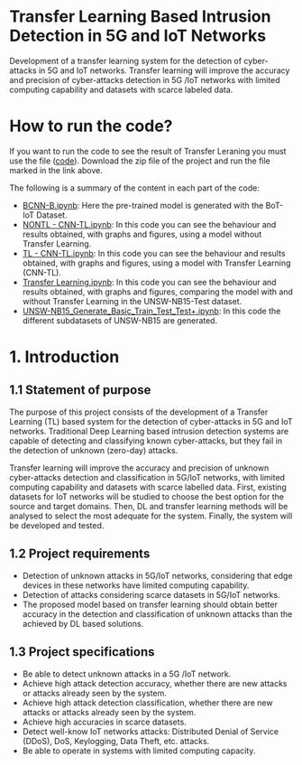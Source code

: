   # Transfer Learning Based Intrusion Detection in 5G and IoT Networks

 Development of a transfer learning system for the detection of cyber-attacks in 5G and IoT networks. Transfer learning will improve the accuracy and precision of cyber-attacks detection in 5G /IoT networks with limited computing capability and datasets with scarce labeled data.

 # How to run the code?

If you want to run the code to see the result of Transfer Leraning you must use the file ([code](https://github.com/polvalls9/Transfer-Learning-Based-Intrusion-Detection-in-5G-and-IoT-Networks/blob/main/codes/TL%20-%20CNN-TL.ipynb)). Download the zip file of the project and run the file marked in the link above.

The following is a summary of the content in each part of the code:

- [BCNN-B.ipynb](https://github.com/polvalls9/Transfer-Learning-Based-Intrusion-Detection-in-5G-and-IoT-Networks/blob/main/codes/CNN-B.ipynb): Here the pre-trained model is generated with the BoT-IoT Dataset.
- [NONTL - CNN-TL.ipynb](https://github.com/polvalls9/Transfer-Learning-Based-Intrusion-Detection-in-5G-and-IoT-Networks/blob/main/codes/NONTL%20-%20CNN-TL.ipynb): In this code you can see the behaviour and results obtained, with graphs and figures, using a model without Transfer Learning.
- [TL - CNN-TL.ipynb](https://github.com/polvalls9/Transfer-Learning-Based-Intrusion-Detection-in-5G-and-IoT-Networks/blob/main/codes/TL%20-%20CNN-TL.ipynb): In this code you can see the behaviour and results obtained, with graphs and figures, using a model with Transfer Learning (CNN-TL).
- [Transfer Learning.ipynb](https://github.com/polvalls9/Transfer-Learning-Based-Intrusion-Detection-in-5G-and-IoT-Networks/blob/main/codes/Transfer%20Learning.ipynb): In this code you can see the behaviour and results obtained, with graphs and figures, comparing the model with and without Transfer Learning in the UNSW-NB15-Test dataset. 
- [UNSW-NB15_Generate_Basic_Train_Test_Test+.ipynb](https://github.com/polvalls9/Transfer-Learning-Based-Intrusion-Detection-in-5G-and-IoT-Networks/blob/main/codes/UNSW-NB15_Generate_Basic_Train_Test_Test%2B.ipynb): In this code the different subdatasets of UNSW-NB15 are generated.


# 1. **Introduction**
   ## 1.1 **Statement of purpose**
The purpose of this project consists of the development of a Transfer Learning (TL) based system for the detection of cyber-attacks in 5G and IoT networks. Traditional Deep Learning based intrusion detection systems are capable of detecting and classifying known cyber-attacks, but they fail in the detection of unknown (zero-day) attacks. 

Transfer learning will improve the accuracy and precision of unknown cyber-attacks detection and classification in 5G/IoT networks, with limited computing capability and datasets with scarce labelled data. First, existing datasets for IoT networks will be studied to choose the best option for the source and target domains. Then, DL and transfer learning methods will be analysed to select the most adequate for the system. Finally, the system will be developed and tested.
## 1.2 **Project requirements**
- Detection of unknown attacks in 5G/IoT networks, considering that edge devices in these networks have limited computing capability.
- Detection of attacks considering scarce datasets in 5G/IoT networks. 
- The proposed model based on transfer learning should obtain better accuracy in the detection and classification of unknown attacks than the achieved by DL based solutions.
## 1.3 **Project specifications**
- Be able to detect unknown attacks in a 5G /IoT network. 
- Achieve high attack detection accuracy, whether there are new attacks or attacks already seen by the system. 
- Achieve high attack detection classification, whether there are new attacks or attacks already seen by the system. 
- Achieve high accuracies in scarce datasets. 
- Detect well-know IoT networks attacks: Distributed Denial of Service (DDoS), DoS, Keylogging, Data Theft, etc. attacks.
- Be able to operate in systems with limited computing capacity.

